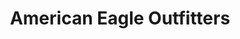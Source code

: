---
title: "American Eagle Outfitters"
url: /east-brunswick/american-eagle-outfitters/
shop: clothes
---